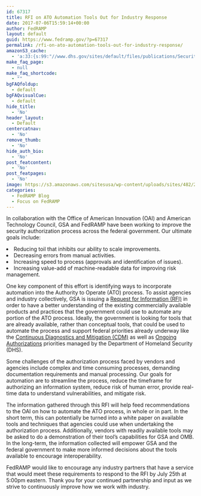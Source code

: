 ```yaml
---
id: 67317
title: RFI on ATO Automation Tools Out for Industry Response
date: 2017-07-06T15:59:14+00:00
author: FedRAMP
layout: default
guid: https://www.fedramp.gov/?p=67317
permalink: /rfi-on-ato-automation-tools-out-for-industry-response/
amazonS3_cache:
  - 'a:33:{s:99:"//www.dhs.gov/sites/default/files/publications/Security%20Authorization%20Process%20Guide_v11_1.pdf";a:1:{s:9:"timestamp";i:1500990812;}s:73:"//www.fedramp.gov/files/2017/06/Screen-Shot-2017-06-27-at-12.07.14-PM.png";i:67257;s:106:"//s3.amazonaws.com/sitesusa/wp-content/uploads/sites/482/2017/06/Screen-Shot-2017-06-27-at-12.07.14-PM.png";i:67257;s:71:"//www.fedramp.gov/files/2016/06/FedRAMP-Branding-Guidance_June-2017.pdf";i:67008;s:104:"//s3.amazonaws.com/sitesusa/wp-content/uploads/sites/482/2016/06/FedRAMP-Branding-Guidance_June-2017.pdf";i:67008;s:72:"//www.fedramp.gov/files/2017/06/Screen-Shot-2017-06-07-at-9.13.52-AM.png";i:67126;s:105:"//s3.amazonaws.com/sitesusa/wp-content/uploads/sites/482/2017/06/Screen-Shot-2017-06-07-at-9.13.52-AM.png";i:67126;s:77:"//www.fedramp.gov/files/2016/06/CSP-JAB-P-ATO-Roles-and-Responsibilites-1.pdf";i:66905;s:110:"//s3.amazonaws.com/sitesusa/wp-content/uploads/sites/482/2016/06/CSP-JAB-P-ATO-Roles-and-Responsibilites-1.pdf";i:66905;s:79:"//www.fedramp.gov/files/2016/06/3PAO-JAB-P-ATO-Roles-and-Responsibilities-1.pdf";i:66906;s:112:"//s3.amazonaws.com/sitesusa/wp-content/uploads/sites/482/2016/06/3PAO-JAB-P-ATO-Roles-and-Responsibilities-1.pdf";i:66906;s:83:"//www.fedramp.gov/files/2016/06/FedRAMP-Business-Case-Form_Interactive_161121v2.pdf";i:66151;s:116:"//s3.amazonaws.com/sitesusa/wp-content/uploads/sites/482/2016/06/FedRAMP-Business-Case-Form_Interactive_161121v2.pdf";i:66151;s:71:"//www.fedramp.gov/files/2016/04/FedRAMP-Moderate-RAR-Template-v1.2.docx";i:66715;s:104:"//s3.amazonaws.com/sitesusa/wp-content/uploads/sites/482/2016/04/FedRAMP-Moderate-RAR-Template-v1.2.docx";i:66715;s:67:"//www.fedramp.gov/files/2017/04/FedRAMP-High-RAR-Template-v1.0.docx";i:66794;s:100:"//s3.amazonaws.com/sitesusa/wp-content/uploads/sites/482/2017/04/FedRAMP-High-RAR-Template-v1.0.docx";i:66794;s:78:"//www.fedramp.gov/files/2016/06/FedRAMP-RAR_A-guide-for-3PAO_02152017_V4-1.pdf";i:66851;s:111:"//s3.amazonaws.com/sitesusa/wp-content/uploads/sites/482/2016/06/FedRAMP-RAR_A-guide-for-3PAO_02152017_V4-1.pdf";i:66851;s:72:"//www.fedramp.gov/files/2017/04/Screen-Shot-2017-04-20-at-5.49.46-AM.png";i:66839;s:105:"//s3.amazonaws.com/sitesusa/wp-content/uploads/sites/482/2017/04/Screen-Shot-2017-04-20-at-5.49.46-AM.png";i:66839;s:80:"//www.fedramp.gov/files/2017/02/FedRAMP-New-Service-Onboarding-Request-V2.0.docx";i:66635;s:113:"//s3.amazonaws.com/sitesusa/wp-content/uploads/sites/482/2017/02/FedRAMP-New-Service-Onboarding-Request-V2.0.docx";i:66635;s:73:"//www.fedramp.gov/files/2017/02/Screen-Shot-2017-02-16-at-12.54.21-PM.png";i:66552;s:106:"//s3.amazonaws.com/sitesusa/wp-content/uploads/sites/482/2017/02/Screen-Shot-2017-02-16-at-12.54.21-PM.png";i:66552;s:72:"//www.fedramp.gov/files/2017/02/Screen-Shot-2017-02-16-at-2.56.26-PM.png";i:66590;s:105:"//s3.amazonaws.com/sitesusa/wp-content/uploads/sites/482/2017/02/Screen-Shot-2017-02-16-at-2.56.26-PM.png";i:66590;s:88:"//www.fedramp.gov/files/2016/06/FedRAMP-JAB-PATO-Prioritization-Criteria-11102016-21.pdf";i:67047;s:121:"//s3.amazonaws.com/sitesusa/wp-content/uploads/sites/482/2016/06/FedRAMP-JAB-PATO-Prioritization-Criteria-11102016-21.pdf";i:67047;s:64:"//www.fedramp.gov/files/2016/06/JAB-Prioritization-Guidance1.pdf";i:67290;s:97:"//s3.amazonaws.com/sitesusa/wp-content/uploads/sites/482/2016/06/JAB-Prioritization-Guidance1.pdf";i:67290;s:56:"//www.fedramp.gov/files/2017/06/FedRAMP-Connect-Logo.png";i:67309;s:89:"//s3.amazonaws.com/sitesusa/wp-content/uploads/sites/482/2017/06/FedRAMP-Connect-Logo.png";i:67309;}'
make_faq_page:
  - null
make_faq_shortcode:
  - ""
bgFAQfoldup:
  - default
bgFAQvisualCue:
  - default
hide_title:
  - 'No'
header_layout:
  - Default
centercatnav:
  - 'No'
remove_thumb:
  - 'No'
hide_auth_bio:
  - 'No'
post_featcontent:
  - 'No'
post_featpages:
  - 'No'
image: https://s3.amazonaws.com/sitesusa/wp-content/uploads/sites/482/2017/06/Screen-Shot-2017-06-22-at-3.51.46-PM.png
categories:
  - FedRAMP Blog
  - Focus on FedRAMP
---
```

In collaboration with the Office of American Innovation (OAI) and American Technology Council, GSA and FedRAMP have been working to improve the security authorization process across the federal government. Our ultimate goals include:   

<li style="font-weight: 400">
  Reducing toil that inhibits our ability to scale improvements.
</li>
<li style="font-weight: 400">
  Decreasing errors from manual activities.
</li>
<li style="font-weight: 400">
  Increasing speed to process (approvals and identification of issues).
</li>
<li style="font-weight: 400">
  Increasing value-add of machine-readable data for improving risk management.
</li>

One key component of this effort is identifying ways to incorporate automation into the Authority to Operate (ATO) process. To assist agencies and industry collectively, GSA is issuing a <a href="https://www.fbo.gov/index?s=opportunity&mode=form&id=599d6925771d729873957de851d192e7&tab=core&_cview=0">Request for Information (RFI)</a> in order to have a better understanding of the existing commercially available products and practices that the government could use to automate any portion of the ATO process. Ideally, the government is looking for tools that are already available, rather than conceptual tools, that could be used to automate the process and support federal priorities already underway like the [Continuous Diagnostics and Mitigation (CDM)](https://www.dhs.gov/cdm) as well as [Ongoing Authorizations](https://www.dhs.gov/sites/default/files/publications/Security%20Authorization%20Process%20Guide_v11_1.pdf) priorities managed by the Department of Homeland Security (DHS). 

Some challenges of the authorization process faced by vendors and agencies include complex and time consuming processes, demanding documentation requirements and manual processing. Our goals for automation are to streamline the process, reduce the timeframe for authorizing an information system, reduce risk of human error, provide real-time data to understand vulnerabilities, and mitigate risk.

The information gathered through this RFI will help feed recommendations to the OAI on how to automate the ATO process, in whole or in part. In the short term, this can potentially be turned into a white paper on available tools and techniques that agencies could use when undertaking the authorization process. Additionally, vendors with readily available tools may be asked to do a demonstration of their tool’s capabilities for GSA and OMB. In the long-term, the information collected will empower GSA and the federal government to make more informed decisions about the tools available to encourage interoperability. 

FedRAMP would like to encourage any industry partners that have a service that would meet these requirements to respond to the RFI by July 25th at 5:00pm eastern. Thank you for your continued partnership and input as we strive to continuously improve how we work with industry.